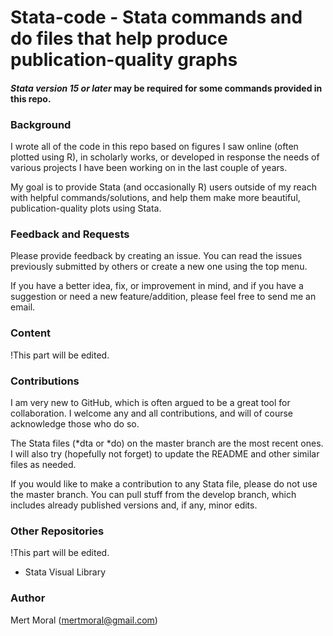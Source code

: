 # Stata-code - Stata commands and do files that help produce publication-quality graphs

#### *Stata version 15 or later* may be required for some commands provided in this repo.

### **Background**

I wrote all of the code in this repo based on figures I saw online (often plotted using R), in scholarly works, or developed in response the needs of various projects I have been working on in the last couple of years. 

My goal is to provide Stata (and occasionally R) users outside of my reach with helpful commands/solutions, and help them make more beautiful, publication-quality plots using Stata. 

### **Feedback and Requests**

Please provide feedback by creating an issue. You can read the issues previously submitted by others or create a new one using the top menu. 

If you have a better idea, fix, or improvement in mind, and if you have a suggestion or need a new feature/addition, please feel free to send me an email.

### **Content**
!This part will be edited.

### **Contributions**

I am very new to GitHub, which is often argued to be a great tool for collaboration. I welcome any and all contributions, and will of course acknowledge those who do so.

The Stata files (*dta or *do) on the master branch are the most recent ones. I will also try (hopefully not forget) to update the README and other similar files as needed.

If you would like to make a contribution to any Stata file, please do not use the master branch. You can pull stuff from the develop branch, which includes already published versions and, if any, minor edits. 

### **Other Repositories**
!This part will be edited.

- Stata Visual Library

### **Author**

Mert Moral (mertmoral@gmail.com)
